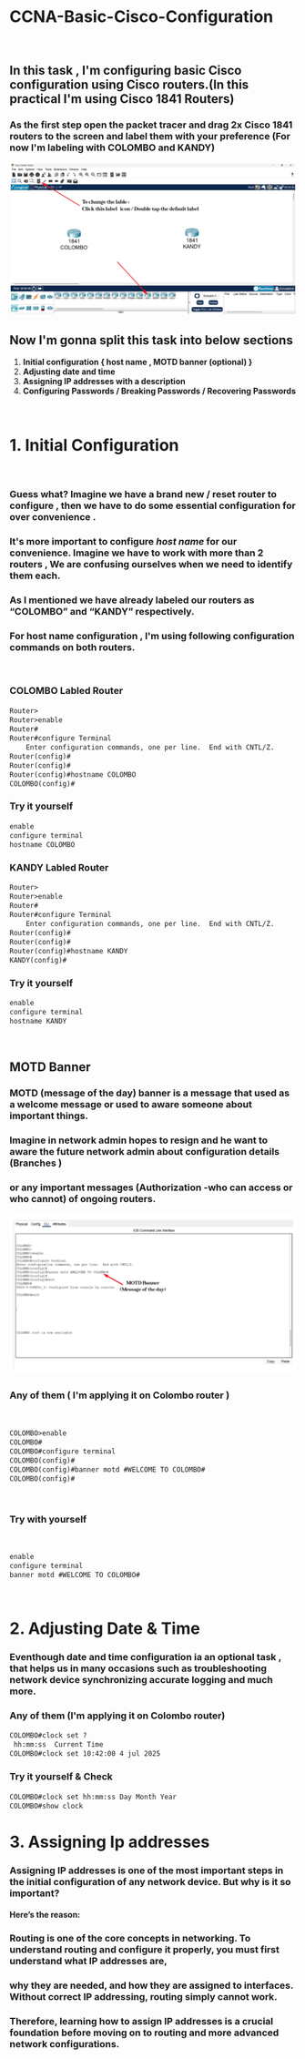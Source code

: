 # **CCNA-Basic-Cisco-Configuration**
<br>

## In this task , I'm configuring basic Cisco configuration using  Cisco routers.(In this practical I'm using Cisco 1841 Routers)

### As the first step open the packet tracer and drag  2x Cisco 1841 routers to the screen and label them with your preference  (For now I'm labeling with **COLOMBO** and **KANDY**)

![Labling Routers](/images/lable.png)

## Now I'm gonna split this task into below sections<br>

1. **Initial configuration { host name , MOTD banner (optional) }**
2. **Adjusting date and time**
3. **Assigning IP addresses with a description**
4. **Configuring  Passwords / Breaking Passwords / Recovering Passwords**

<br>

# 1. Initial Configuration
 <br>

 ### Guess what?  Imagine we have a brand new / reset router to configure , then we have to do some essential configuration for over convenience .
 ### It's more important to configure ***host name*** for our convenience. Imagine we have to work with more than 2 routers , We are confusing ourselves when we  need to identify them each.
 ### As I mentioned we have already labeled our routers as “COLOMBO” and  “KANDY” respectively. 
 ### For host name configuration , I'm using following configuration commands on both routers.

<br>

### COLOMBO Labled Router                                                                                                                            

 	Router>
    Router>enable
    Router#
    Router#configure Terminal
        Enter configuration commands, one per line.  End with CNTL/Z. 
    Router(config)#
    Router(config)#
    Router(config)#hostname COLOMBO
    COLOMBO(config)#


### Try it yourself
    
    enable
    configure terminal
    hostname COLOMBO

### KANDY Labled Router                                                                                                                            

 	Router>
    Router>enable
    Router#
    Router#configure Terminal
        Enter configuration commands, one per line.  End with CNTL/Z. 
    Router(config)#
    Router(config)#
    Router(config)#hostname KANDY
    KANDY(config)#


### Try it yourself
    
    enable
    configure terminal
    hostname KANDY
<br>

## MOTD Banner
### MOTD (message of the day) banner is a message that used as a welcome message or used to aware someone about important things. 
### Imagine  in network admin hopes to resign and he want to aware the future network admin about configuration details (Branches ) 
### or any important messages (Authorization -who can access or who cannot) of ongoing routers. 

![banner](images/banner1.png)

### Any of them ( I'm applying it on Colombo router )

<br>
    
    COLOMBO>enable
    COLOMBO#
    COLOMBO#configure terminal
    COLOMBO(config)#
    COLOMBO(config)#banner motd #WELCOME TO COLOMBO#
    COLOMBO(config)#

<br>

### Try with yourself

<br>

    enable
    configure terminal
    banner motd #WELCOME TO COLOMBO#

<br>

# 2. Adjusting Date & Time
### Eventhough date and time configuration ia an optional task  , that helps us in many occasions such as troubleshooting network device synchronizing accurate logging and much more.

### Any of them (I'm applying it on Colombo router)

    COLOMBO#clock set ?
     hh:mm:ss  Current Time
    COLOMBO#clock set 10:42:00 4 jul 2025


### Try it yourself & Check

    COLOMBO#clock set hh:mm:ss Day Month Year
    COLOMBO#show clock

# 3. Assigning Ip addresses

### Assigning IP addresses is one of the most important steps in the initial configuration of any network device. But why is it so important?

#### Here’s the reason:
### Routing is one of the core concepts in networking. To understand routing and configure it properly, you must first understand what IP addresses are, 
### why they are needed, and how they are assigned to interfaces. Without correct IP addressing, routing simply cannot work.
### Therefore, learning how to assign IP addresses is a crucial foundation before moving on to routing and more advanced network configurations.
    


   


